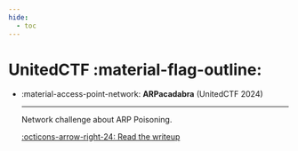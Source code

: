 ```yaml
---
hide:
  - toc
---
```


# UnitedCTF :material-flag-outline:

<div class="grid cards" markdown>

-   :material-access-point-network: __ARPacadabra__ (UnitedCTF 2024)

    ---

    Network challenge about ARP Poisoning.

    [:octicons-arrow-right-24: Read the writeup](arpacadabra/README.md)

</div>
